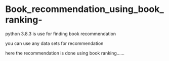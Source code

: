 # Book_recommendation_using_book_ranking-
python 3.8.3 is use for finding book recommendation


you can use any data sets for recommendation


here the recommendation is done using book ranking......
